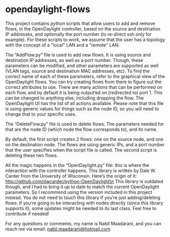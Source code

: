 opendaylight-flows
==================

This project contains python scripts that allow users to add and remove flows, in the OpenDaylight controller, based on the source and destination IP addresses, and optionally the port number (to re-direct ssh only for example). For these scripts to work, we assume that the user has a topology with the concept of a "local" LAN and a "remote" LAN.

The “AddFlow.py” file is used to add new flows. It is using source and destination IP addresses, as well as a port number. Though, these parameters can be modified, and other parameters are supported as well (VLAN tags, source and destination MAC addresses, etc). To find the correct name of each of these parameters, refer to the graphical view of the OpenDaylight flows. You can try creating flows from there to figure out the correct attributes to use.
There are many actions that can be performed on each flow, and by default it is being output’ed on (redirected to) port 1. This can be changed to anything else, including dropping the flow. The OpenDaylight UI has the list of all actions available.
Please note that this file is using generic values for things such as the node ID, so you will need to change that to your specific uses.

The “DeleteFlow.py” file is used to delete flows. The parameters needed for that are the node ID (which node the flow corresponds to), and its name.

By default, the first script creates 2 flows: one on the source node, and one on the destination node. The flows are using generic IPs, and a port number that the user specifies when the script file is called. The second script is deleting these two flows.

All the magic happens in the “OpenDaylight.py” file: this is where the interaction with the controller happens. This library is written by Dale W. Carder from the  University of Wisconsin. Here’s the origin of it:
http://github.com/dwcarder/python-OpenDaylight\n
This library is outdated though, and I had to bring it up to date to match the current OpenDaylight parameters. So I recommend using the version included in this project instead. You do not need to touch this library if you’re just adding/deleting flows. If you’re going to be interacting with nodes directly (since this library supports it), some updates might be needed to its last class. Feel free to contribute if needed!

For any questions or comments, my name is Nabil Maadarani, and you can reach me via email: nabil.maadarani@hotmail.com